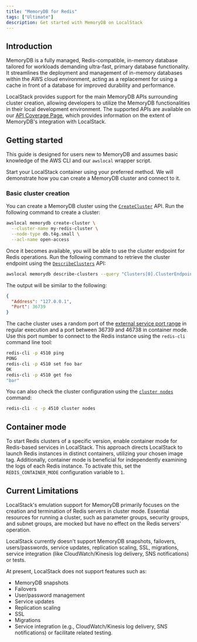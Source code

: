 ```yaml
---
title: "MemoryDB for Redis"
tags: ["Ultimate"]
description: Get started with MemoryDB on LocalStack
---
```


## Introduction

MemoryDB is a fully managed, Redis-compatible, in-memory database tailored for workloads demanding ultra-fast, primary database functionality.
It streamlines the deployment and management of in-memory databases within the AWS cloud environment, acting as a replacement for using a cache in front of a database for improved durability and performance.

LocalStack provides support for the main MemoryDB APIs surrounding cluster creation, allowing developers to utilize the MemoryDB functionalities in their local development environment.
The supported APIs are available on our [API Coverage Page](), which provides information on the extent of MemoryDB's integration with LocalStack.

## Getting started

This guide is designed for users new to MemoryDB and assumes basic knowledge of the AWS CLI and our `awslocal` wrapper script.

Start your LocalStack container using your preferred method.
We will demonstrate how you can create a MemoryDB cluster and connect to it.

### Basic cluster creation

You can create a MemoryDB cluster using the [`CreateCluster`](https://docs.aws.amazon.com/memorydb/latest/APIReference/API_CreateCluster.html) API.
Run the following command to create a cluster:

```bash
awslocal memorydb create-cluster \
  --cluster-name my-redis-cluster \
  --node-type db.t4g.small \
  --acl-name open-access
```

Once it becomes available, you will be able to use the cluster endpoint for Redis operations.
Run the following command to retrieve the cluster endpoint using the [`DescribeClusters`](https://docs.aws.amazon.com/memorydb/latest/APIReference/API_DescribeClusters.html) API:

```bash
awslocal memorydb describe-clusters --query "Clusters[0].ClusterEndpoint"
```

The output will be similar to the following:

```json
{
  "Address": "127.0.0.1",
  "Port": 36739
}
```

The cache cluster uses a random port of the [external service port range]() in regular execution and a port between 36739 and 46738 in container mode.
Use this port number to connect to the Redis instance using the `redis-cli` command line tool:

```bash
redis-cli -p 4510 ping
PONG
redis-cli -p 4510 set foo bar
OK
redis-cli -p 4510 get foo
"bar"
```

You can also check the cluster configuration using the [`cluster nodes`](https://redis.io/commands/cluster-nodes) command:

```bash
redis-cli -c -p 4510 cluster nodes
```

## Container mode

To start Redis clusters of a specific version, enable container mode for Redis-based services in LocalStack.
This approach directs LocalStack to launch Redis instances in distinct containers, utilizing your chosen image tag.
Additionally, container mode is beneficial for independently examining the logs of each Redis instance.
To activate this, set the `REDIS_CONTAINER_MODE` configuration variable to `1`.

## Current Limitations

LocalStack's emulation support for MemoryDB primarily focuses on the creation and termination of Redis servers in cluster mode.
Essential resources for running a cluster, such as parameter groups, security groups, and subnet groups, are mocked but have no effect on the Redis servers' operation.

LocalStack currently doesn't support MemoryDB snapshots, failovers, users/passwords, service updates, replication scaling, SSL, migrations, service integration (like CloudWatch/Kinesis log delivery, SNS notifications) or tests.

At present, LocalStack does not support features such as:

- MemoryDB snapshots
- Failovers
- User/password management
- Service updates
- Replication scaling
- SSL
- Migrations
- Service integration (e.g., CloudWatch/Kinesis log delivery, SNS notifications) or facilitate related testing.
